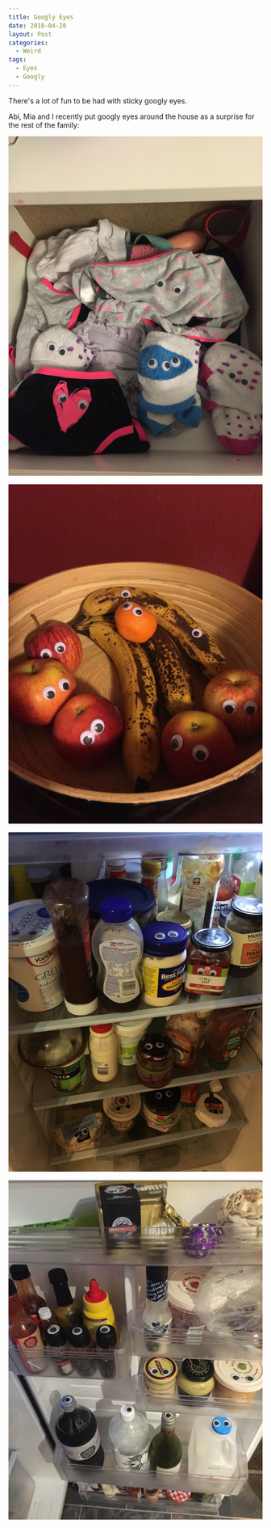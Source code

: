 ```yaml
---
title: Googly Eyes
date: 2018-04-20
layout: Post
categories:
  - Weird
tags:
  - Eyes
  - Googly
---
```


There's a lot of fun to be had with sticky googly eyes.

<!-- more -->

Abi, Mia and I recently put googly eyes around the house as a surprise for the rest of the family:

![Underpants](./IMG_2880.jpg)

![Fruit Bowl](./IMG_2881.jpg)

![Fridge](./IMG_2885.jpg)

![Fridge Door](./IMG_2888.jpg)
